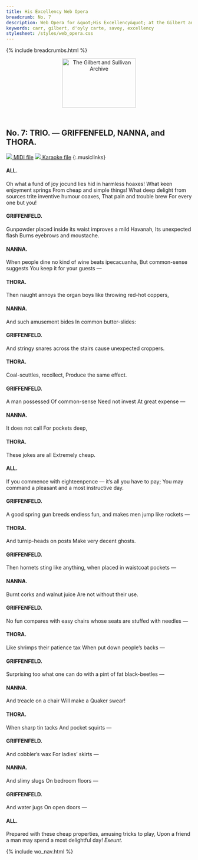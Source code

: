 ```yaml
---
title: His Excellency Web Opera
breadcrumb: No. 7
description: Web Opera for &quot;His Excellency&quot; at the Gilbert and Sullivan Archive
keywords: carr, gilbert, d'oyly carte, savoy, excellency
stylesheet: /styles/web_opera.css
---
```


{% include breadcrumbs.html %}
<header>
    <a href="../../index.html"><img src="https://gsarchive.net/layout/images/logo3sm.jpg" alt="The Gilbert and Sullivan Archive" width="200" height="133" border="0"></a>
    <div class=titlecard style="background-color: #515056; background-image: url(../graphics/title.gif)" title="His Excellency"></div>
</header>

## No. 7: TRIO. — GRIFFENFELD, NANNA, and THORA.

[ ![](/layout/images/midi.gif) MIDI file](../midi/hex07.mid)
[ ![](/layout/images/midi_karaoke.gif) Karaoke file](../midi/kar/hex07.kar)
{:.musiclinks}

#### ALL.
Oh what a fund of joy jocund lies hid in harmless hoaxes!
What keen enjoyment springs
From cheap and simple things!
What deep delight from sources trite inventive humour coaxes,
That pain and trouble brew
For every one but you!
#### GRIFFENFELD.
Gunpowder placed inside its waist
    improves a mild Havanah,
Its unexpected flash
Burns eyebrows and moustache.
#### NANNA.
When people dine no kind of wine beats ipecacuanha,
But common-sense suggests
You keep it for your guests —
#### THORA.
Then naught annoys the organ boys
    like throwing red-hot coppers,
#### NANNA.
And such amusement bides
In common butter-slides:
#### GRIFFENFELD.
And stringy snares across the stairs
   cause unexpected croppers.
#### THORA.
Coal-scuttles, recollect,
Produce the same effect.
#### GRIFFENFELD.
A man possessed
Of common-sense 
Need not invest
At great expense —
#### NANNA.
It does not call
For pockets deep,
#### THORA.
These jokes are all
Extremely cheap.
#### ALL.
If you commence with eighteenpence —
    it’s all you have to pay;
You may command a pleasant
    and a most instructive day.
#### GRIFFENFELD.
A good spring gun breeds endless fun,
    and makes men jump like rockets —
#### THORA.
And turnip-heads on posts
Make very decent ghosts.
#### GRIFFENFELD.
Then hornets sting like anything,
    when placed in waistcoat pockets —
#### NANNA.
Burnt corks and walnut juice
Are not without their use.
#### GRIFFENFELD.
No fun compares with easy chairs
    whose seats are stuffed with needles —
#### THORA.
Like shrimps their patience tax
When put down people’s backs —
#### GRIFFENFELD.
Surprising too what one can do
    with a pint of fat black-beetles —
#### NANNA.
And treacle on a chair
Will make a Quaker swear!
#### THORA.
When sharp tin tacks
And pocket squirts —
#### GRIFFENFELD.
And cobbler’s wax
For ladies’ skirts —
#### NANNA.
And slimy slugs
On bedroom floors —
#### GRIFFENFELD.
And water jugs
On open doors —
#### ALL.
Prepared with these cheap properties,
    amusing tricks to play,
Upon a friend a man may spend
    a most delightful day!
*Exeunt.*

{% include wo_nav.html %}
